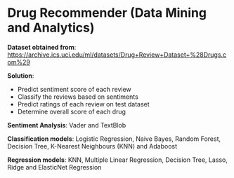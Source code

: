 # Drug Recommender (Data Mining and Analytics)

**Dataset obtained from**: https://archive.ics.uci.edu/ml/datasets/Drug+Review+Dataset+%28Drugs.com%29

**Solution**:

- Predict sentiment score of each review
- Classify the reviews based on sentiments
- Predict ratings of each review on test dataset
- Determine overall score of each drug

**Sentiment Analysis**: Vader and TextBlob

**Classification models**: Logistic Regression, Naive Bayes, Random Forest, Decision Tree, K-Nearest Neighbours (KNN) and Adaboost

**Regression models**: KNN, Multiple Linear Regression, Decision Tree, Lasso, Ridge and ElasticNet Regression
